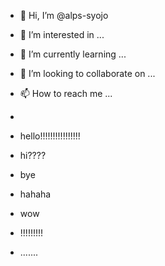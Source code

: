 - 👋 Hi, I’m @alps-syojo
- 👀 I’m interested in ...
- 🌱 I’m currently learning ...
- 💞️ I’m looking to collaborate on ...
- 📫 How to reach me ...

- 
- hello!!!!!!!!!!!!!!!!
- hi????
- bye
- hahaha
- wow
- !!!!!!!!!
- .......

<!---
alps-syojo/alps-syojo is a ✨ special ✨ repository because its `README.md` (this file) appears on your GitHub profile.
You can click the Preview link to take a look at your changes.
--->
